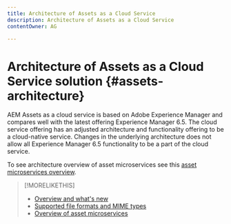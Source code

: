 ```yaml
---
title: Architecture of Assets as a Cloud Service
description: Architecture of Assets as a Cloud Service
contentOwner: AG

---
```


# Architecture of Assets as a Cloud Service solution {#assets-architecture}

AEM Assets as a cloud service is based on Adobe Experience Manager and compares well with the latest offering Experience Manager 6.5. The cloud service offering has an adjusted architecture and functionality offering to be a cloud-native service. Changes in the underlying architecture does not allow all Experience Manager 6.5 functionality to be a part of the cloud service.

To see architecture overview of asset microservices see this [asset microservices overview](asset-microservices-overview.md#asset-microservices-architecture).

>[!MORELIKETHIS]
>
>* [Overview and what's new](/help/assets/whats-new-assets.md)
>* [Supported file formats and MIME types](file-format-support.md)
>* [Overview of asset microservices](asset-microservices-overview.md)